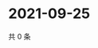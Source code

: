 # 2021-09-25

共 0 条

<!-- BEGIN WEIBO -->
<!-- 最后更新时间 Sat Sep 25 2021 06:08:10 GMT+0800 (China Standard Time) -->

<!-- END WEIBO -->
